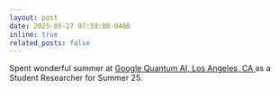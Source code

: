 ```yaml
---
layout: post
date: 2025-05-27 07:59:00-0400
inline: true
related_posts: false
---
```


Spent wonderful summer at <a href="https://quantumai.google"> Google Quantum AI, Los Angeles, CA </a> as a Student Researcher for Summer 25.
